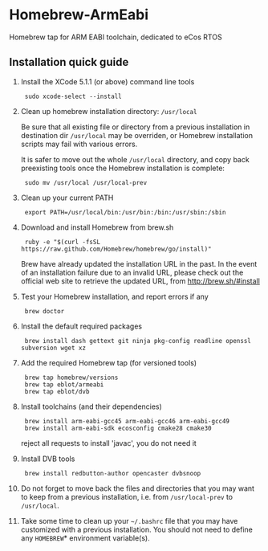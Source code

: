 Homebrew-ArmEabi
================

Homebrew tap for ARM EABI toolchain, dedicated to eCos RTOS

Installation quick guide
------------------------

1. Install the XCode 5.1.1 (or above) command line tools

        sudo xcode-select --install

2. Clean up homebrew installation directory: `/usr/local`

    Be sure that all existing file or directory from a previous installation
    in destination dir `/usr/local` may be overriden, or Homebrew installation scripts may fail with various errors.

    It is safer to move out the whole `/usr/local` directory, and copy back
    preexisting tools once the Homebrew installation is complete:

        sudo mv /usr/local /usr/local-prev

3. Clean up your current PATH

        export PATH=/usr/local/bin:/usr/bin:/bin:/usr/sbin:/sbin

4. Download and install Homebrew from brew.sh

        ruby -e "$(curl -fsSL https://raw.github.com/Homebrew/homebrew/go/install)"
        
   Brew have already updated the installation URL in the past. In the event of
   an installation failure due to an invalid URL, please check out the official
   web site to retrieve the updated URL, from http://brew.sh/#install

5. Test your Homebrew installation, and report errors if any

        brew doctor

6. Install the default required packages

        brew install dash gettext git ninja pkg-config readline openssl subversion wget xz

7. Add the required Homebrew tap (for versioned tools)

        brew tap homebrew/versions
        brew tap eblot/armeabi
        brew tap eblot/dvb

8. Install toolchains (and their dependencies)

        brew install arm-eabi-gcc45 arm-eabi-gcc46 arm-eabi-gcc49
        brew install arm-eabi-sdk ecosconfig cmake28 cmake30

   reject all requests to install 'javac', you do not need it

9. Install DVB tools

        brew install redbutton-author opencaster dvbsnoop

10. Do not forget to move back the files and directories that you may want to
    keep from a previous installation, i.e. from `/usr/local-prev` to `/usr/local`.

11. Take some time to clean up your `~/.bashrc` file that you may have 
    customized with a previous installation. You should not need to define
    any `HOMEBREW`* environment variable(s).
 